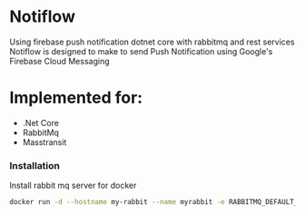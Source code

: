 # Notiflow
Using firebase push notification dotnet core with rabbitmq and rest services
Notiflow is designed to make to send Push Notification using Google's Firebase Cloud Messaging

# Implemented for:

- .Net Core 
- RabbitMq
- Masstransit


### Installation

Install rabbit mq  server for docker

```sh
docker run -d --hostname my-rabbit --name myrabbit -e RABBITMQ_DEFAULT_USER=admin -e RABBITMQ_DEFAULT_PASS=123456 -p 5672:5672 -p 15672:15672 rabbitmq:3-management

```

